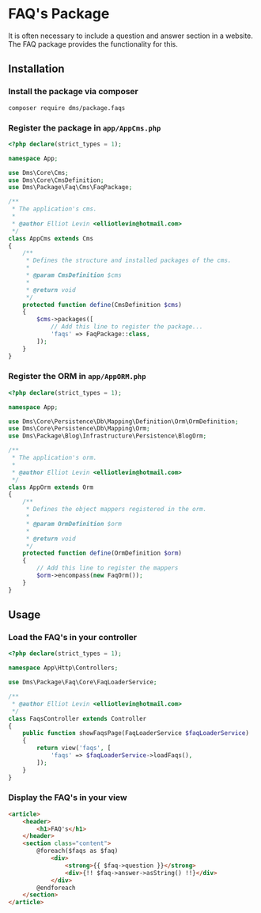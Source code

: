 FAQ's Package
=============

It is often necessary to include a question and answer section in a website.
The FAQ package provides the functionality for this.

## Installation

### Install the package via composer

`composer require dms/package.faqs`

### Register the package in `app/AppCms.php`

```php
<?php declare(strict_types = 1);

namespace App;

use Dms\Core\Cms;
use Dms\Core\CmsDefinition;
use Dms\Package\Faq\Cms\FaqPackage;

/**
 * The application's cms.
 *
 * @author Elliot Levin <elliotlevin@hotmail.com>
 */
class AppCms extends Cms
{
    /**
     * Defines the structure and installed packages of the cms.
     *
     * @param CmsDefinition $cms
     *
     * @return void
     */
    protected function define(CmsDefinition $cms)
    {
        $cms->packages([
            // Add this line to register the package...
            'faqs' => FaqPackage::class,
        ]);
    }
}
```

### Register the ORM in `app/AppORM.php`

```php
<?php declare(strict_types = 1);

namespace App;

use Dms\Core\Persistence\Db\Mapping\Definition\Orm\OrmDefinition;
use Dms\Core\Persistence\Db\Mapping\Orm;
use Dms\Package\Blog\Infrastructure\Persistence\BlogOrm;

/**
 * The application's orm.
 *
 * @author Elliot Levin <elliotlevin@hotmail.com>
 */
class AppOrm extends Orm
{
    /**
     * Defines the object mappers registered in the orm.
     *
     * @param OrmDefinition $orm
     *
     * @return void
     */
    protected function define(OrmDefinition $orm)
    {
        // Add this line to register the mappers
        $orm->encompass(new FaqOrm());
    }
}
```

## Usage

### Load the FAQ's in your controller

```php
<?php declare(strict_types = 1);

namespace App\Http\Controllers;

use Dms\Package\Faq\Core\FaqLoaderService;

/**
 * @author Elliot Levin <elliotlevin@hotmail.com>
 */
class FaqsController extends Controller
{
    public function showFaqsPage(FaqLoaderService $faqLoaderService)
    {
        return view('faqs', [
            'faqs' => $faqLoaderService->loadFaqs(),
        ]);
    }
}
```

### Display the FAQ's in your view

```html
<article>
    <header>
        <h1>FAQ's</h1>
    </header>
    <section class="content">
        @foreach($faqs as $faq)
            <div>
                <strong>{{ $faq->question }}</strong>
                <div>{!! $faq->answer->asString() !!}</div>
            </div>
        @endforeach
    </section>
</article>
```